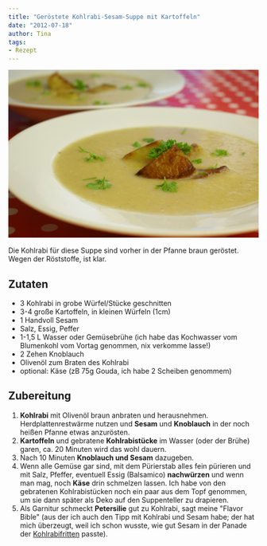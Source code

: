 ```yaml
---
title: "Geröstete Kohlrabi-Sesam-Suppe mit Kartoffeln"
date: "2012-07-18" 
author: Tina
tags:
- Rezept
---
```


[![](images/imgp9102.jpg "Kohlrabisuppe")](http://apfeleimer.wordpress.com/2012/07/18/gerostete-kohlrabi-sesam-suppe-mit-kartoffeln/kohlrabisuppe/)

Die Kohlrabi für diese Suppe sind vorher in der Pfanne braun geröstet. Wegen der Röststoffe, ist klar.

## Zutaten

- 3 Kohlrabi in grobe Würfel/Stücke geschnitten
- 3-4 große Kartoffeln, in kleinen Würfeln (1cm)
- 1 Handvoll Sesam
- Salz, Essig, Peffer
- 1-1,5 L Wasser oder Gemüsebrühe (ich habe das Kochwasser vom Blumenkohl vom Vortag genommen, nix verkomme lasse!)
- 2 Zehen Knoblauch
- Olivenöl zum Braten des Kohlrabi
- optional: Käse (zB 75g Gouda, ich habe 2 Scheiben genommem)

## Zubereitung

1. **Kohlrabi** mit Olivenöl braun anbraten und herausnehmen. Herdplattenrestwärme nutzen und **Sesam** und **Knoblauch** in der noch heißen Pfanne etwas anzurösten.
2. **Kartoffeln** und gebratene **Kohlrabistücke** im Wasser (oder der Brühe) garen, ca. 20 Minuten wird das wohl dauern.
3. Nach 10 Minuten **Knoblauch und Sesam** dazugeben.
4. Wenn alle Gemüse gar sind, mit dem Pürierstab alles fein pürieren und mit Salz, Pfeffer, eventuell Essig (Balsamico) **nachwürzen** und wenn man mag, noch **Käse** drin schmelzen lassen. Ich habe von den gebratenen Kohlrabistücken noch ein paar aus dem Topf genommen, um sie dann später als Deko auf den Suppenteller zu drapieren.
5. Als Garnitur schmeckt **Petersilie** gut zu Kohlrabi, sagt meine "Flavor Bible" (aus der ich auch den Tipp mit Kohlrabi und Sesam habe; der hat mich überzeugt, weil ich schon wusste, wie gut Sesam in der Panade der [Kohlrabifritten](http://apfeleimer.wordpress.com/2012/04/26/kohlrabifritten/ "Neu: Jetzt mit Rezept – Kohlrabifritten") passte).

